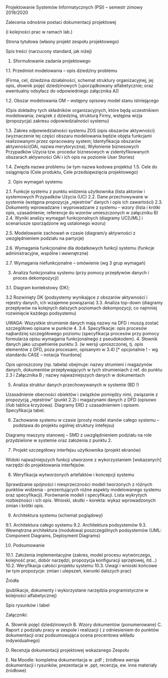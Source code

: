 Projektowanie Systemów Informatycznych (PSI) – semestr zimowy 2019/2020

Zalecenia odnośnie postaci dokumentacji projektowej

(i kolejności prac w ramach lab.)

Strona tytułowa (własny projekt zespołu projektowego)

Spis treści (narzucony standard, jak niżej)

1. Sformułowanie zadania projektowego

1.1. Przedmiot modelowania – opis dziedziny problemu

(Firma, cel, dziedzina działalności, schemat struktury organizacyjnej, jej opis, słownik pojęć dziedzinowych [uporządkowany alfabetycznie; oraz ewentualny odsyłacz do odpowiedniego załącznika A])

1.2. Obszar modelowania OM – wstępny opisowy model stanu istniejącego

(Opis dokładny tych składników organizacyjnych, które będą uczestnikiem modelowania; związek  z dziedziną, strukturą Firmy, wstępna wizja (propozycja) zakresu odpowiedzialności systemu)

1.3. Zakres odpowiedzialności systemu ZOS (opis obszarów aktywności) (wyznaczenie tej części obszaru modelowania będzie objęta funkcjami realizowanymi przez opracowany system; Identyfikacja obszarów aktywności(OAi, nazwa merytoryczna); Wyłonienie biznesowych Przypadków Użycia tzw. procedur biznesowych w zidentyfikowanych obszarach aktywności OAi i ich opis na poziomie User Stories)

1.4. Zwięzła nazwa problemu (w tym nazwa kodowa projektu)
1.5. Cele do osiągnięcia (Cele produktu, Cele przedsięwzięcia projektowego)

2. Opis wymagań systemu

2.1. Funkcje systemu z punktu widzenia użytkownika (lista aktorów i systemowych Przypadków Użycia (UC)
2.2. Dane przechowywane w systemie (wstępna propozycja „rejestrów” danych i opis ich zawartości)
2.3. Dokumenty wprowadzane i wyprowadzane z systemu – wzory  (lista i krótki opis, uzasadnienie; referencje do wzorów umieszczonych w załączniku B)
2.4. Wyniki analizy wymagań funkcjonalnych (diagramy UC[UML] i scenariusze sporządzone wg ustalonego wzoru)

2.5. Modelowanie zachowań w czasie (diagram/y aktywności z uwzględnieniem podziału na partycje)

2.6. Wymagania funkcjonalne dla dodatkowych funkcji systemu (funkcje administracyjne, wspólne i wewnętrzne)

2.7. Wymagania niefunkcjonalne – omówienie  (wg  3 grup wymagań)

3. Analiza funkcjonalna systemu (przy pomocy przepływów danych  i proces dekompozycji)

3.1. Diagram kontekstowy (DK);

3.2  Rozwinięty DK (podsystemy wynikające z obszarów aktywności i rejestry danych, ich wzajemne powiązania)
3.3. Analiza top-down (diagramy przepływów na kolejnych dalszych poziomach dekompozycji; co najmniej rozwinięcie każdego podsystemu)

UWAGA: Wszystkie strumienie danych mają nazwy na DFD i muszą zostać szczegółowo opisane w punkcie 4.
3.4. Specyfikacje: opis procesów najbardziej szczegółowego poziomu (specyfikacja procesów przy pomocy formularza opisu wymagania funkcjonalnego z pseudokodem).
4. Słownik danych jako uzupełnienie punktu 3. (w wersji uproszczonej, tj. opis elementów z DFD, poza procesami, opisanymi w 3.4) 
 [* opcjonalnie !  -  wg standardu CASE – notacja Yourdona]

Opis uproszczony (np.  tabela) obejmuje: nazwy strumieni i magazynów danych, dokumentów przepływających w tych strumieniach z ref. do punktu 2.3 i Załącznika B ; nazwy najważniejszych danych w dokumentach

5. Analiza struktur danych  przechowywanych w systemie (BD !)

Uzasadnienie obecności obiektów i związków pomiędzy nimi, związanie z propozycją „rejestrów” (punkt 2.2) i magazynami danych z DFD (opisowo i/lub tablica krzyżowa). Diagramy ERD z uzasadnieniem i opisem. Specyfikacja tabel.

6. Zachowanie systemu w czasie  (prosty model stanów całego systemu –  podstawa do projektu ogólnej struktury intefejsu)

Diagramy maszyny stanowej – SMD z uwzględnieniem podziału na role przydzielone w systemie oraz założenia z punktu 2.

7. Projekt szczegółowy interfejsu użytkownika (projekt ekranów)

Widoki najważniejszych funkcji utworzone z wykorzystaniem [wskazanych] narzędzi do projektowania interfejsów.

8. Weryfikacja wytworzonych artefaktów i koncepcji systemu

Sprawdzanie spójności i niesprzeczności modeli tworzonych z różnych punktów widzenia - prezentujących różne aspekty modelowanego systemu oraz specyfikacji). Porównanie modeli i specyfikacji. Lista wykrytych rozbieżności i ich opis. Wnioski, skutki –  korekta: wykaz wprowadzonych zmian i krótki opis.

9. Architektura systemu (schemat poglądowy)

9.1. Architektura całego systemu
9.2. Architektura podsystemów
9.3. Wewnętrzna architektura (modułowa) poszczególnych podsystemów
(UML: Component Diagrams, Deployment Diagrams)

10. Podsumowanie

10.1. Założenia implementacyjne (zakres, model procesu wytwórczego, kolejność prac, dobór narzędzi, propozycja konfiguracji sprzętowej, itd...)
10.2. Weryfikacja całości projektu systemu
10.3. Uwagi i wnioski końcowe (w tym propozycje: zmian i ulepszeń, kierunki dalszych prac)

Źródła

(publikacje, dokumenty i wykorzystane narzędzia programistyczne w kolejności alfabetycznej)

Spis rysunków i tabel

Załączniki:

A. Słownik pojęć dziedzinowych
B. Wzory dokumentów (ponumerowane)
C. Raport z podziału pracy w zespole i realizacji ( z odniesieniem do punktów dokumentacji oraz podsumowująca ocena procentowa wkładu indywidualnego)

D. Recenzja dokumentacji projektowej wskazanego Zespołu

E. Na Moodle: kompletna dokumentacja w .pdf ; źródłowa wersja dokumentacji i rysunków, prezentacja w .ppt, recenzja, ew. inne materiały źródłowe)
